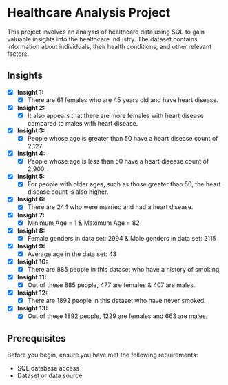 <!-- Improved compatibility of back to top link: See: https://github.com/othneildrew/Best-README-Template/pull/73 -->
<a name="readme-top"></a>
<!--
*** Thanks for checking out the Best-README-Template. If you have a suggestion
*** that would make this better, please fork the repo and create a pull request
*** or simply open an issue with the tag "enhancement".
*** Don't forget to give the project a star!
*** Thanks again! Now go create something AMAZING! :D
-->



<!-- PROJECT SHIELDS -->
<!--
*** I'm using markdown "reference style" links for readability.
*** Reference links are enclosed in brackets [ ] instead of parentheses ( ).
*** See the bottom of this document for the declaration of the reference variables
*** for contributors-url, forks-url, etc. This is an optional, concise syntax you may use.
*** https://www.markdownguide.org/basic-syntax/#reference-style-links
-->



# Healthcare Analysis Project

This project involves an analysis of healthcare data using SQL to gain valuable insights into the healthcare industry. The dataset contains information about individuals, their health conditions, and other relevant factors.

## Insights

- [x] **Insight 1:**
  - [x] There are 61 females who are 45 years old and have heart disease.
- [x] **Insight 2:**
  - [x] It also appears that there are more females with heart disease compared to males with heart disease.
- [x] **Insight 3:**
  - [x] People whose age is greater than 50 have a heart disease count of 2,127.
- [x] **Insight 4:**
  - [x] People whose age is less than 50 have a heart disease count of 2,900.
- [x] **Insight 5:**
  - [x] For people with older ages, such as those greater than 50, the heart disease count is also higher.
- [x] **Insight 6:**
  - [x] There are 244 who were married and had a heart disease.
- [x] **Insight 7:**
  - [x] Minimum Age = 1 & Maximum Age = 82
- [x] **Insight 8:**
  - [x] Female genders in data set: 2994 & Male genders in data set: 2115
- [x] **Insight 9:**
  - [x] Average age in the data set: 43
- [x] **Insight 10:**
  - [x] There are 885 people in this dataset who have a history of smoking.
- [x] **Insight 11:**
  - [x] Out of these 885 people, 477 are females & 407 are males.
- [x] **Insight 12:**
  - [x] There are 1892 people in this dataset who have never smoked.
- [x] **Insight 13:**
  - [x] Out of these 1892 people, 1229 are females and 663 are males.

## Prerequisites

Before you begin, ensure you have met the following requirements:
- SQL database access
- Dataset or data source
